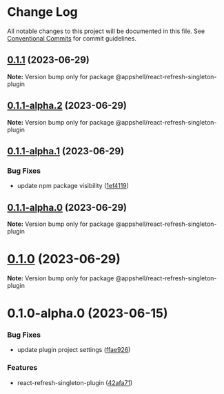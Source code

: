 # Change Log

All notable changes to this project will be documented in this file.
See [Conventional Commits](https://conventionalcommits.org) for commit guidelines.

## [0.1.1](https://github.com/navaris/appshell/compare/@appshell/react-refresh-singleton-plugin@0.1.1-alpha.2...@appshell/react-refresh-singleton-plugin@0.1.1) (2023-06-29)

**Note:** Version bump only for package @appshell/react-refresh-singleton-plugin





## [0.1.1-alpha.2](https://github.com/navaris/appshell/compare/@appshell/react-refresh-singleton-plugin@0.1.0...@appshell/react-refresh-singleton-plugin@0.1.1-alpha.2) (2023-06-29)

**Note:** Version bump only for package @appshell/react-refresh-singleton-plugin






## [0.1.1-alpha.1](https://github.com/navaris/appshell/compare/@appshell/react-refresh-singleton-plugin@0.1.1-alpha.0...@appshell/react-refresh-singleton-plugin@0.1.1-alpha.1) (2023-06-29)


### Bug Fixes

* update npm package visibility ([1ef4119](https://github.com/navaris/appshell/commit/1ef411903dd038dfc781e8ce0700811e5460c903))





## [0.1.1-alpha.0](https://github.com/navaris/appshell/compare/@appshell/react-refresh-singleton-plugin@0.1.0-alpha.0...@appshell/react-refresh-singleton-plugin@0.1.1-alpha.0) (2023-06-29)

**Note:** Version bump only for package @appshell/react-refresh-singleton-plugin





# [0.1.0](https://github.com/navaris/appshell/compare/@appshell/react-refresh-singleton-plugin@0.1.0-alpha.0...@appshell/react-refresh-singleton-plugin@0.1.0) (2023-06-29)

**Note:** Version bump only for package @appshell/react-refresh-singleton-plugin





# 0.1.0-alpha.0 (2023-06-15)


### Bug Fixes

* update plugin project settings ([ffae926](https://github.com/navaris/appshell/commit/ffae926df93de250ed50dd797d109817a22145f0))


### Features

* react-refresh-singleton-plugin ([42afa71](https://github.com/navaris/appshell/commit/42afa71b0e6122640e0ffff107702d5186ca65cf))
